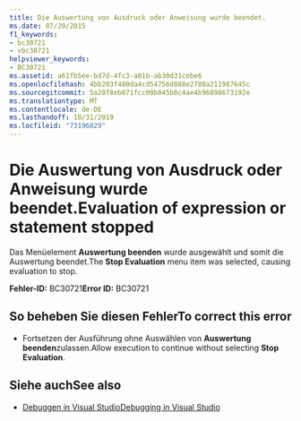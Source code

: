 ```yaml
---
title: Die Auswertung von Ausdruck oder Anweisung wurde beendet.
ms.date: 07/20/2015
f1_keywords:
- bc30721
- vbc30721
helpviewer_keywords:
- BC30721
ms.assetid: a61fb5ee-bd7d-4fc3-a01b-ab30d31cebe6
ms.openlocfilehash: 4bb203f480da4cd54756d888e2788a211987645c
ms.sourcegitcommit: 5a28f8eb071fcc09b045b0c4ae4b96898673192e
ms.translationtype: MT
ms.contentlocale: de-DE
ms.lasthandoff: 10/31/2019
ms.locfileid: "73196829"
---
```

# <a name="evaluation-of-expression-or-statement-stopped"></a><span data-ttu-id="97126-102">Die Auswertung von Ausdruck oder Anweisung wurde beendet.</span><span class="sxs-lookup"><span data-stu-id="97126-102">Evaluation of expression or statement stopped</span></span>
<span data-ttu-id="97126-103">Das Menüelement **Auswertung beenden** wurde ausgewählt und somit die Auswertung beendet.</span><span class="sxs-lookup"><span data-stu-id="97126-103">The **Stop Evaluation** menu item was selected, causing evaluation to stop.</span></span>  
  
 <span data-ttu-id="97126-104">**Fehler-ID:** BC30721</span><span class="sxs-lookup"><span data-stu-id="97126-104">**Error ID:** BC30721</span></span>  
  
## <a name="to-correct-this-error"></a><span data-ttu-id="97126-105">So beheben Sie diesen Fehler</span><span class="sxs-lookup"><span data-stu-id="97126-105">To correct this error</span></span>  
  
- <span data-ttu-id="97126-106">Fortsetzen der Ausführung ohne Auswählen von **Auswertung beenden**zulassen.</span><span class="sxs-lookup"><span data-stu-id="97126-106">Allow execution to continue without selecting **Stop Evaluation**.</span></span>  
  
## <a name="see-also"></a><span data-ttu-id="97126-107">Siehe auch</span><span class="sxs-lookup"><span data-stu-id="97126-107">See also</span></span>

- [<span data-ttu-id="97126-108">Debuggen in Visual Studio</span><span class="sxs-lookup"><span data-stu-id="97126-108">Debugging in Visual Studio</span></span>](/visualstudio/debugger/debugger-feature-tour)
